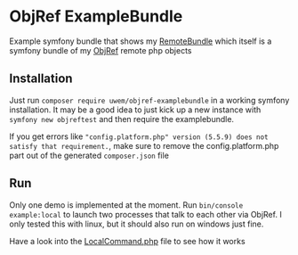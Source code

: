 # ObjRef ExampleBundle
Example symfony bundle that shows my [RemoteBundle](https://github.com/UweM/ObjRef-RemoteBundle) which
 itself is a symfony bundle of my [ObjRef](https://github.com/UweM/ObjRef) remote php objects

## Installation
Just run `composer require uwem/objref-examplebundle` in a working symfony installation.
It may be a good idea to just kick up a new instance with `symfony new objreftest` and then require the
examplebundle.

If you get errors like `"config.platform.php" version (5.5.9) does not satisfy that requirement.`,
make sure to remove the config.platform.php part out of the generated `composer.json` file
## Run
Only one demo is implemented at the moment. Run `bin/console example:local` to launch two processes that
talk to each other via ObjRef. I only tested this with linux, but it should also run on windows just fine.

Have a look into the [LocalCommand.php](https://github.com/UweM/ObjRef-ExampleBundle/blob/master/Command/LocalCommand.php) file to see how it works

